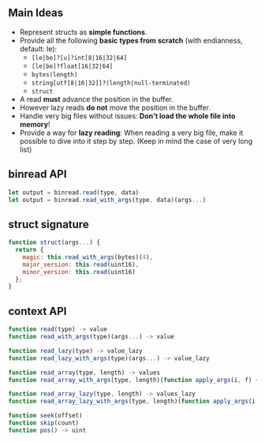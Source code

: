 ## Main Ideas

* Represent structs as **simple functions**.
* Provide all the following **basic types from scratch** (with endianness, default: le):
  * ```[le|be]?[u]?int[8|16|32|64]```
  * ```[le|be]?float[16|32|64]```
  * ```bytes(length)```
  * ```string[utf[8|16|32]]?(length|null-terminated)```
  * ```struct```
* A read **must** advance the position in the buffer.
* However lazy reads **do not** move the position in the buffer.
* Handle very big files without issues: **Don't load the whole file into memory**!
* Provide a way for **lazy reading**: When reading a very big file, make it possible to dive into it step by step. (Keep in mind the case of very long list)

## binread API

```js
let output = binread.read(type, data)
let output = binread.read_with_args(type, data)(args...)
```

## struct signature

```js
function struct(args...) {
  return {
    magic: this.read_with_args(bytes)(4),
    major_version: this.read(uint16),
    minor_version: this.read(uint16)
  };
}
```

## context API

```js
function read(type) -> value
function read_with_args(type)(args...) -> value

function read_lazy(type) -> value_lazy
function read_lazy_with_args(type)(args...) -> value_lazy

function read_array(type, length) -> values
function read_array_with_args(type, length)(function apply_args(i, f) { return f(args...); }) -> values

function read_array_lazy(type, length) -> values_lazy
function read_array_lazy_with_args(type, length)(function apply_args(i, f) { return f(args...); }) -> values_lazy

function seek(offset)
function skip(count)
function pos() -> uint
```
